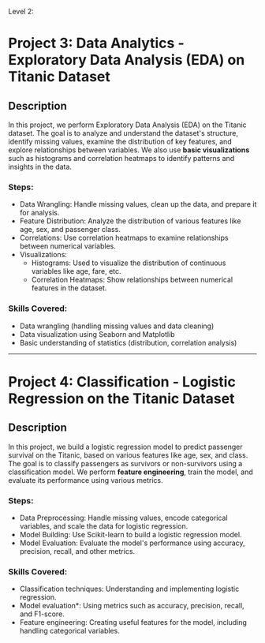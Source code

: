 Level 2:

# Project 3: Data Analytics - Exploratory Data Analysis (EDA) on Titanic Dataset

## Description
In this project, we perform Exploratory Data Analysis (EDA) on the Titanic dataset. The goal is to analyze and understand the dataset's structure, identify missing values, examine the distribution of key features, and explore relationships between variables. We also use **basic visualizations** such as histograms and correlation heatmaps to identify patterns and insights in the data.

### Steps:
- Data Wrangling: Handle missing values, clean up the data, and prepare it for analysis.
- Feature Distribution: Analyze the distribution of various features like age, sex, and passenger class.
- Correlations: Use correlation heatmaps to examine relationships between numerical variables.
- Visualizations:
  - Histograms: Used to visualize the distribution of continuous variables like age, fare, etc.
  - Correlation Heatmaps: Show relationships between numerical features in the dataset.

### Skills Covered:
- Data wrangling (handling missing values and data cleaning)
- Data visualization using Seaborn and Matplotlib
- Basic understanding of statistics (distribution, correlation analysis)

---

# Project 4: Classification - Logistic Regression on the Titanic Dataset

## Description
In this project, we build a logistic regression model to predict passenger survival on the Titanic, based on various features like age, sex, and class. The goal is to classify passengers as survivors or non-survivors using a classification model. We perform **feature engineering**, train the model, and evaluate its performance using various metrics.

### Steps:
- Data Preprocessing: Handle missing values, encode categorical variables, and scale the data for logistic regression.
- Model Building: Use Scikit-learn to build a logistic regression model.
- Model Evaluation: Evaluate the model's performance using accuracy, precision, recall, and other metrics.

### Skills Covered:
- Classification techniques: Understanding and implementing logistic regression.
- Model evaluation*: Using metrics such as accuracy, precision, recall, and F1-score.
- Feature engineering: Creating useful features for the model, including handling categorical variables.

